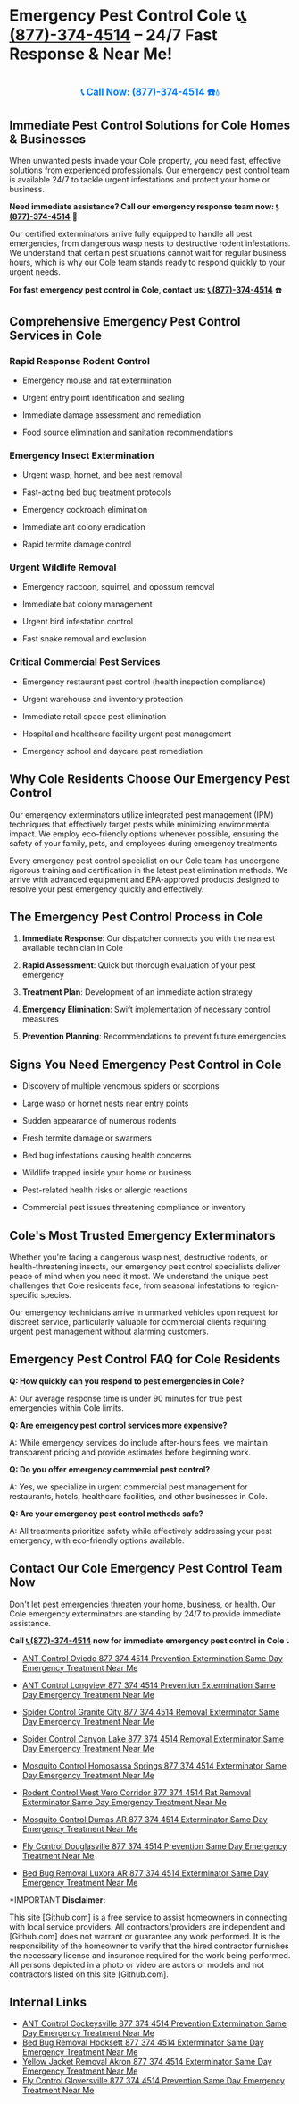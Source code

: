 # Emergency Pest Control Cole 📞[📞 (877)-374-4514](https://pest-control-4514.netlify.app) – 24/7 Fast Response & Near Me! 
# 

<p align="center" style="font-size: 1.2em; font-weight: bold; margin: 20px 0;">
  <a href="https://pest-control-4514.netlify.app" target="_blank" style="color: #007BFF; text-decoration: none;">📞 Call Now: (877)-374-4514 ☎️💧</a>
</p>

## Immediate Pest Control Solutions for Cole Homes & Businesses

When unwanted pests invade your Cole property, you need fast, effective solutions from experienced professionals. Our emergency pest control team is available 24/7 to tackle urgent infestations and protect your home or business.

**Need immediate assistance? Call our emergency response team now: [📞 (877)-374-4514](https://pest-control-4514.netlify.app)** 📱

Our certified exterminators arrive fully equipped to handle all pest emergencies, from dangerous wasp nests to destructive rodent infestations. We understand that certain pest situations cannot wait for regular business hours, which is why our Cole team stands ready to respond quickly to your urgent needs.

**For fast emergency pest control in Cole, contact us: [📞 (877)-374-4514](https://pest-control-4514.netlify.app)** ☎️

## Comprehensive Emergency Pest Control Services in Cole

### Rapid Response Rodent Control

- Emergency mouse and rat extermination  

- Urgent entry point identification and sealing  

- Immediate damage assessment and remediation  

- Food source elimination and sanitation recommendations  

### Emergency Insect Extermination

- Urgent wasp, hornet, and bee nest removal  

- Fast-acting bed bug treatment protocols  

- Emergency cockroach elimination  

- Immediate ant colony eradication  

- Rapid termite damage control  

### Urgent Wildlife Removal

- Emergency raccoon, squirrel, and opossum removal  

- Immediate bat colony management  

- Urgent bird infestation control  

- Fast snake removal and exclusion  

### Critical Commercial Pest Services

- Emergency restaurant pest control (health inspection compliance)  

- Urgent warehouse and inventory protection  

- Immediate retail space pest elimination  

- Hospital and healthcare facility urgent pest management  

- Emergency school and daycare pest remediation  

## Why Cole Residents Choose Our Emergency Pest Control

Our emergency exterminators utilize integrated pest management (IPM) techniques that effectively target pests while minimizing environmental impact. We employ eco-friendly options whenever possible, ensuring the safety of your family, pets, and employees during emergency treatments.

Every emergency pest control specialist on our Cole team has undergone rigorous training and certification in the latest pest elimination methods. We arrive with advanced equipment and EPA-approved products designed to resolve your pest emergency quickly and effectively.

## The Emergency Pest Control Process in Cole

1. **Immediate Response**: Our dispatcher connects you with the nearest available technician in Cole  

2. **Rapid Assessment**: Quick but thorough evaluation of your pest emergency  

3. **Treatment Plan**: Development of an immediate action strategy  

4. **Emergency Elimination**: Swift implementation of necessary control measures  

5. **Prevention Planning**: Recommendations to prevent future emergencies  

## Signs You Need Emergency Pest Control in Cole

- Discovery of multiple venomous spiders or scorpions  

- Large wasp or hornet nests near entry points  

- Sudden appearance of numerous rodents  

- Fresh termite damage or swarmers  

- Bed bug infestations causing health concerns  

- Wildlife trapped inside your home or business  

- Pest-related health risks or allergic reactions  

- Commercial pest issues threatening compliance or inventory  

## Cole's Most Trusted Emergency Exterminators

Whether you're facing a dangerous wasp nest, destructive rodents, or health-threatening insects, our emergency pest control specialists deliver peace of mind when you need it most. We understand the unique pest challenges that Cole residents face, from seasonal infestations to region-specific species.

Our emergency technicians arrive in unmarked vehicles upon request for discreet service, particularly valuable for commercial clients requiring urgent pest management without alarming customers.

## Emergency Pest Control FAQ for Cole Residents

**Q: How quickly can you respond to pest emergencies in Cole?**  

A: Our average response time is under 90 minutes for true pest emergencies within Cole limits.

**Q: Are emergency pest control services more expensive?**  

A: While emergency services do include after-hours fees, we maintain transparent pricing and provide estimates before beginning work.

**Q: Do you offer emergency commercial pest control?**  

A: Yes, we specialize in urgent commercial pest management for restaurants, hotels, healthcare facilities, and other businesses in Cole.

**Q: Are your emergency pest control methods safe?**  

A: All treatments prioritize safety while effectively addressing your pest emergency, with eco-friendly options available.

## Contact Our Cole Emergency Pest Control Team Now

Don't let pest emergencies threaten your home, business, or health. Our Cole emergency exterminators are standing by 24/7 to provide immediate assistance.

**Call [📞 (877)-374-4514](https://pest-control-4514.netlify.app) now for immediate emergency pest control in Cole** 📞


- [ANT Control Oviedo 877 374 4514 Prevention Extermination Same Day Emergency Treatment Near Me](https://github.com/allyoucaneatsushiin/pest-control/blob/main/ANT-Control-Oviedo-877-374-4514-Prevention-Extermination-Same-Day-Emergency-Treatment-Near-Me.md)
- [ANT Control Longview 877 374 4514 Prevention Extermination Same Day Emergency Treatment Near Me](https://github.com/allyoucaneatsushiin/pest-control/blob/main/ANT-Control-Longview-877-374-4514-Prevention-Extermination-Same-Day-Emergency-Treatment-Near-Me.md)
- [Spider Control Granite City 877 374 4514 Removal Exterminator Same Day Emergency Treatment Near Me](https://github.com/allyoucaneatsushiin/pest-control/blob/main/Spider-Control-Granite-City-877-374-4514-Removal-Exterminator-Same-Day-Emergency-Treatment-Near-Me.md)


- [Spider Control Canyon Lake 877 374 4514 Removal Exterminator Same Day Emergency Treatment Near Me](https://github.com/allyoucaneatsushiin/pest-control/blob/main/Spider-Control-Canyon-Lake-877-374-4514-Removal-Exterminator-Same-Day-Emergency-Treatment-Near-Me.md)
- [Mosquito Control Homosassa Springs 877 374 4514 Exterminator Same Day Emergency Treatment Near Me](https://github.com/allyoucaneatsushiin/pest-control/blob/main/Mosquito-Control-Homosassa-Springs-877-374-4514-Exterminator-Same-Day-Emergency-Treatment-Near-Me.md)
- [Rodent Control West Vero Corridor 877 374 4514 Rat Removal Exterminator Same Day Emergency Treatment Near Me](https://github.com/allyoucaneatsushiin/pest-control/blob/main/Rodent-Control-West-Vero-Corridor-877-374-4514-Rat-Removal-Exterminator-Same-Day-Emergency-Treatment-Near-Me.md)


- [Mosquito Control Dumas AR 877 374 4514 Exterminator Same Day Emergency Treatment Near Me](https://github.com/allyoucaneatsushiin/pest-control/blob/main/Mosquito-Control-Dumas-AR-877-374-4514-Exterminator-Same-Day-Emergency-Treatment-Near-Me.md)
- [Fly Control Douglasville 877 374 4514 Prevention Same Day Emergency Treatment Near Me](https://github.com/allyoucaneatsushiin/pest-control/blob/main/Fly-Control-Douglasville-877-374-4514-Prevention-Same-Day-Emergency-Treatment-Near-Me.md)
- [Bed Bug Removal Luxora AR 877 374 4514 Exterminator Same Day Emergency Treatment Near Me](https://github.com/allyoucaneatsushiin/pest-control/blob/main/Bed-Bug-Removal-Luxora-AR-877-374-4514-Exterminator-Same-Day-Emergency-Treatment-Near-Me.md)


*IMPORTANT **Disclaimer:**  

This site [Github.com] is a free service to assist homeowners in connecting with local service providers. All contractors/providers are independent and [Github.com] does not warrant or guarantee any work performed. It is the responsibility of the homeowner to verify that the hired contractor furnishes the necessary license and insurance required for the work being performed. All persons depicted in a photo or video are actors or models and not contractors listed on this site [Github.com].


## Internal Links
- [ANT Control Cockeysville 877 374 4514 Prevention Extermination Same Day Emergency Treatment Near Me](https://github.com/allyoucaneatsushiin/pest-control/blob/main/ANT-Control-Cockeysville-877-374-4514-Prevention-Extermination-Same-Day-Emergency-Treatment-Near-Me.md)
- [Bed Bug Removal Hooksett 877 374 4514 Exterminator Same Day Emergency Treatment Near Me](https://github.com/allyoucaneatsushiin/pest-control/blob/main/Bed-Bug-Removal-Hooksett-877-374-4514-Exterminator-Same-Day-Emergency-Treatment-Near-Me.md)
- [Yellow Jacket Removal Akron 877 374 4514 Exterminator Same Day Emergency Treatment Near Me](https://github.com/allyoucaneatsushiin/pest-control/blob/main/Yellow-Jacket-Removal-Akron-877-374-4514-Exterminator-Same-Day-Emergency-Treatment-Near-Me.md)
- [Fly Control Gloversville 877 374 4514 Prevention Same Day Emergency Treatment Near Me](https://github.com/allyoucaneatsushiin/pest-control/blob/main/Fly-Control-Gloversville-877-374-4514-Prevention-Same-Day-Emergency-Treatment-Near-Me.md)
